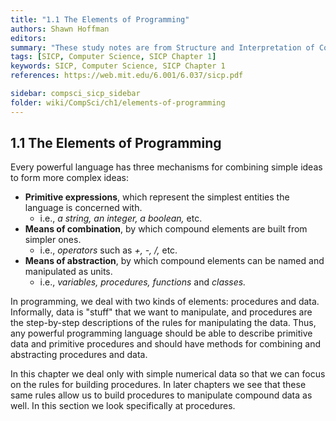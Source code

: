 ```yaml
---
title: "1.1 The Elements of Programming"
authors: Shawn Hoffman
editors: 
summary: "These study notes are from Structure and Interpretation of Computer Programs - 2nd Edition (MIT Electrical Engineering and Computer Science) by Abelson, H. and Sussman, G."
tags: [SICP, Computer Science, SICP Chapter 1]
keywords: SICP, Computer Science, SICP Chapter 1
references: https://web.mit.edu/6.001/6.037/sicp.pdf

sidebar: compsci_sicp_sidebar
folder: wiki/CompSci/ch1/elements-of-programming
---
```


## 1.1 The Elements of Programming

Every powerful language has three mechanisms for combining simple ideas to form more complex ideas:

- **Primitive expressions**, which represent the simplest entities the language is concerned with.
  - i.e., *a string, an integer, a boolean,* etc.
- **Means of combination**, by which compound elements are built from simpler ones.
  - i.e., *operators* such as *+, -, /,* etc.
- **Means of abstraction**, by which compound elements can be named and manipulated as units.
  - i.e., *variables, procedures, functions* and *classes.*

In programming, we deal with two kinds of elements: procedures and data. Informally, data is "stuff" that we want to manipulate, and procedures are the step-by-step descriptions of the rules for manipulating the data. Thus, any powerful programming language should be able to describe primitive data and primitive procedures and should have methods for combining and abstracting procedures and data.

In this chapter we deal only with simple numerical data so that we can focus on the rules for building procedures. In later chapters we see that these same rules allow us to build procedures to manipulate compound data as well. In this section we look specifically at procedures.

